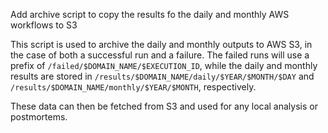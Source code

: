 Add archive script to copy the results fo the daily and monthly AWS workflows to S3

This script is used to archive the daily and monthly outputs to AWS S3, in the case of both a successful
run and a failure. The failed runs will use a prefix of `/failed/$DOMAIN_NAME/$EXECUTION_ID`,
while the daily and monthly results are stored in `/results/$DOMAIN_NAME/daily/$YEAR/$MONTH/$DAY` and
`/results/$DOMAIN_NAME/monthly/$YEAR/$MONTH`, respectively.

These data can then be fetched from S3 and used for any local analysis or postmortems.